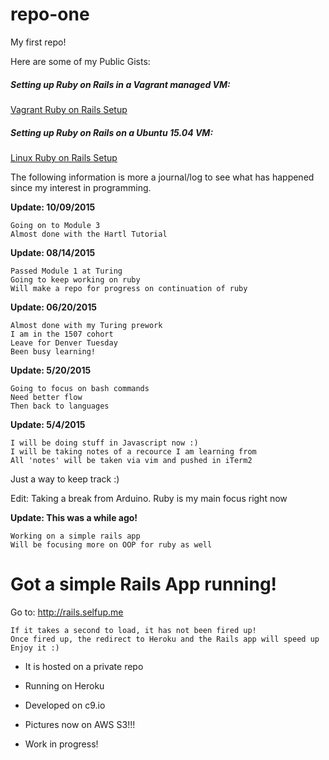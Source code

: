 # repo-one
My first repo!

Here are some of my Public Gists:

##### Setting up Ruby on Rails in a Vagrant managed VM: 
[Vagrant Ruby on Rails Setup](https://gist.github.com/selfup/3a7da40919fa7acdc30c)

##### Setting up Ruby on Rails on a Ubuntu 15.04 VM:
[Linux Ruby on Rails Setup](https://gist.github.com/selfup/a39a15daed26fd2e5b33)

The following information is more a journal/log to see what has happened since my interest in programming.

**Update: 10/09/2015**

	Going on to Module 3
	Almost done with the Hartl Tutorial

**Update: 08/14/2015**

	Passed Module 1 at Turing
	Going to keep working on ruby
	Will make a repo for progress on continuation of ruby


**Update: 06/20/2015**

	Almost done with my Turing prework
	I am in the 1507 cohort
	Leave for Denver Tuesday
	Been busy learning!

**Update: 5/20/2015**

	Going to focus on bash commands
	Need better flow 
	Then back to languages

**Update: 5/4/2015**

    I will be doing stuff in Javascript now :)
    I will be taking notes of a recource I am learning from
    All 'notes' will be taken via vim and pushed in iTerm2

Just a way to keep track :)

Edit: Taking a break from Arduino. Ruby is my main focus right now

**Update: This was a while ago!**

    Working on a simple rails app
    Will be focusing more on OOP for ruby as well

# Got a simple Rails App running!

Go to: http://rails.selfup.me

    If it takes a second to load, it has not been fired up!
    Once fired up, the redirect to Heroku and the Rails app will speed up
    Enjoy it :)

* It is hosted on a private repo

* Running on Heroku

* Developed on c9.io

* Pictures now on AWS S3!!!

* Work in progress!







